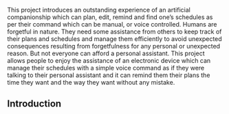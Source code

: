 This project introduces an outstanding experience of an artificial companionship which can plan, edit, remind and find one’s schedules as per their command which can be manual, or voice controlled. Humans are forgetful in nature. They need some assistance from others to keep track of their plans and schedules and manage them efficiently to avoid unexpected consequences resulting from forgetfulness for any personal or unexpected reason. But not everyone can afford a personal assistant. This project allows people to enjoy the assistance of an electronic device which can manage their schedules with a simple voice command as if they were talking to their personal assistant and it can remind them their plans the time they want and the way they want without any mistake.
## Introduction
